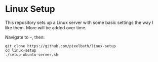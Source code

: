 # Linux Setup

This repository sets up a Linux server with some basic settings the way I like them. More will be added over time.

Navigate to `~`, then:
```
git clone https://github.com/pixelbath/linux-setup
cd linux-setup
./setup-ubuntu-server.sh
```
